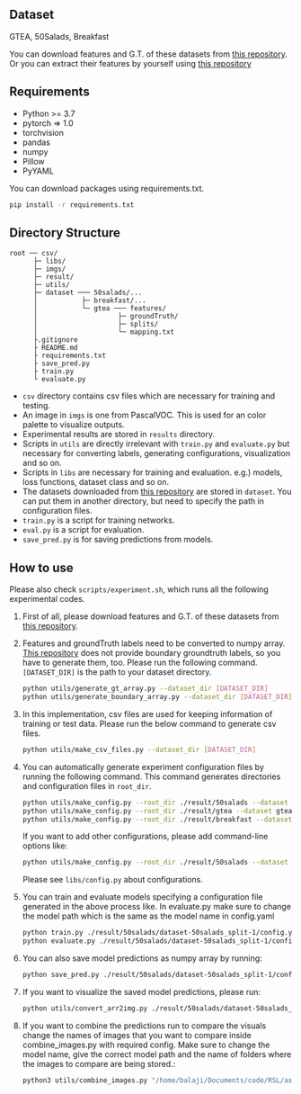 ## Dataset

GTEA, 50Salads, Breakfast  

You can download features and G.T. of these datasets from [this repository](https://github.com/yabufarha/ms-tcn).  
Or you can extract their features by yourself using [this repository](https://github.com/yiskw713/video_feature_extractor)

## Requirements

* Python >= 3.7
* pytorch => 1.0
* torchvision
* pandas
* numpy
* Pillow
* PyYAML

You can download packages using requirements.txt.  

```bash
pip install -r requirements.txt
```

## Directory Structure

```directory structure
root ── csv/
      ├─ libs/
      ├─ imgs/
      ├─ result/
      ├─ utils/
      ├─ dataset ─── 50salads/...
      │           ├─ breakfast/...
      │           └─ gtea ─── features/
      │                    ├─ groundTruth/
      │                    ├─ splits/
      │                    └─ mapping.txt
      ├.gitignore
      ├ README.md
      ├ requirements.txt
      ├ save_pred.py
      ├ train.py
      └ evaluate.py
```

* `csv` directory contains csv files which are necessary for training and testing.
* An image in `imgs` is one from PascalVOC. This is used for an color palette to visualize outputs.
* Experimental results are stored in `results` directory.
* Scripts in `utils` are directly irrelevant with `train.py` and `evaluate.py` but necessary for converting labels, generating configurations, visualization and so on.
* Scripts in `libs` are necessary for training and evaluation. e.g.) models, loss functions, dataset class and so on.
* The datasets downloaded from [this repository](https://github.com/yabufarha/ms-tcn) are stored in `dataset`.
  You can put them in another directory, but need to specify the path in configuration files.
* `train.py` is a script for training networks.
* `eval.py` is a script for evaluation.
* `save_pred.py` is for saving predictions from models.

## How to use

Please also check `scripts/experiment.sh`, which runs all the following experimental codes.

1. First of all, please download features and G.T. of these datasets from [this repository](https://github.com/yabufarha/ms-tcn).

1. Features and groundTruth labels need to be converted to numpy array. [This repository](https://github.com/yabufarha/ms-tcn) does not provide boundary groundtruth labels, so you have to generate them, too.
Please run the following command. `[DATASET_DIR]` is the path to your dataset directory.

    ```bash
    python utils/generate_gt_array.py --dataset_dir [DATASET_DIR]
    python utils/generate_boundary_array.py --dataset_dir [DATASET_DIR]
    ```

1. In this implementation, csv files are used for keeping information  of training or test data. Please run the below command to generate csv files.

    ```bash
    python utils/make_csv_files.py --dataset_dir [DATASET_DIR]
    ```

1. You can automatically generate experiment configuration files by running the following command. This command generates directories and configuration files in `root_dir`.

    ```bash
    python utils/make_config.py --root_dir ./result/50salads --dataset 50salads --split 1 2 3 4 5
    python utils/make_config.py --root_dir ./result/gtea --dataset gtea --split 1 2 3 4
    python utils/make_config.py --root_dir ./result/breakfast --dataset breakfast --split 1 2 3 4
    ```

    If you want to add other configurations, please add command-line options like:

    ```bash
    python utils/make_config.py --root_dir ./result/50salads --dataset 50salads --split 1 2 3 4 5 --learning_rate 0.1 0.01 0.001 0.0001
    ```

    Please see `libs/config.py` about configurations.

1. You can train and evaluate models specifying a configuration file generated in the above process like. In evaluate.py make sure to change the model path which is the same as the model name in config.yaml

    ```bash
    python train.py ./result/50salads/dataset-50salads_split-1/config.yaml
    python evaluate.py ./result/50salads/dataset-50salads_split-1/config.yaml 
    ```

1. You can also save model predictions as numpy array by running:

    ```bash
    python save_pred.py ./result/50salads/dataset-50salads_split-1/config.yaml 
    ```

1. If you want to visualize the saved model predictions, please run:

    ```bash
    python utils/convert_arr2img.py ./result/50salads/dataset-50salads_split1/predictions
    ```

1. If you want to combine the predictions run to compare the visuals change the names of images that you want to compare inside combine_images.py with required config. Make sure to change the model name, give the correct model path and the name of folders where the images to compare are being stored.:

    ```bash
    python3 utils/combine_images.py "/home/balaji/Documents/code/RSL/asrf/result/gtea/dataset-gtea_split-1/" "S1_Tea_C1"
    ```







